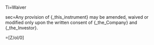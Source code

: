 Ti=Waiver

sec=Any provision of {_this_instrument} may be amended, waived or modified only upon the written consent of {_the_Company} and {_the_Investor}.

=[Z/ol/0]
